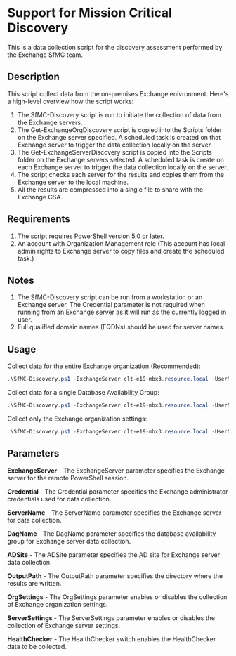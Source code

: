 # Support for Mission Critical Discovery

This is a data collection script for the discovery assessment performed by the Exchange SfMC team.

## Description
This script collect data from the on-premises Exchange enivronment. Here's a high-level overview how the script works:

1. The SfMC-Discovery script is run to initiate the collection of data from the Exchange servers.
2. The Get-ExchangeOrgDiscovery script is copied into the Scripts folder on the Exchange server specified. A scheduled task is created on that Exchange server to trigger the data collection locally on the server.
3. The Get-ExchangeServerDiscovery script is copied into the Scripts folder on the Exchange servers selected. A scheduled task is create on each Exchange server to trigger the data collection locally on the server.
4. The script checks each server for the results and copies them from the Exchange server to the local machine.
5. All the results are compressed into a single file to share with the Exchange CSA.

## Requirements
1. The script requires PowerShell version 5.0 or later.
2. An account with Organization Management role (This account has local admin rights to Exchange server to copy files and create the scheduled task.)

## Notes
1. The SfMC-Discovery script can be run from a workstation or an Exchange server. The Credential parameter is not required when running from an Exchange server as it will run as the currently logged in user.
2. Full qualified domain names (FQDNs) should be used for server names.

## Usage
Collect data for the entire Exchange organization (Recommended):
```powershell
.\SfMC-Discovery.ps1 -ExchangeServer clt-e19-mbx3.resource.local -UserName administrator@resource.local -OutputPath c:\Temp\Results
```
Collect data for a single Database Availability Group:
```powershell
.\SfMC-Discovery.ps1 -ExchangeServer clt-e19-mbx3.resource.local -UserName administrator@resource.local -DagName E19DAG1 -OutputPath c:\Temp\Results
```
Collect only the Exchange organization settings:
```powershell
.\SfMC-Discovery.ps1 -ExchangeServer clt-e19-mbx3.resource.local -UserName administrator@resource.local -OutputPath c:\Temp\Results -ServerSettings:$False
```

## Parameters

**ExchangeServer** - The ExchangeServer parameter specifies the Exchange server for the remote PowerShell session.

**Credential** - The Credential parameter specifies the Exchange administrator credentials used for data collection.

**ServerName** - The ServerName parameter specifies the Exchange server for data collection.

**DagName** - The DagName parameter specifies the database availability group for Exchange server data collection.

**ADSite** - The ADSite parameter specifies the AD site for Exchange server data collection.

**OutputPath** - The OutputPath parameter specifies the directory where the results are written.

**OrgSettings** - The OrgSettings parameter enables or disables the collection of Exchange organization settings.

**ServerSettings** - The ServerSettings parameter enables or disables the collection of Exchange server settings.

**HealthChecker** - The HealthChecker switch enables the HealthChecker data to be collected.